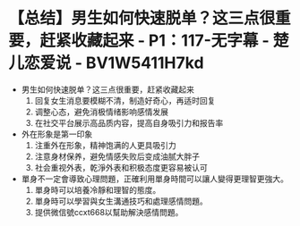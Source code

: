 # 【总结】男生如何快速脱单？这三点很重要，赶紧收藏起来 - P1：117-无字幕 - 楚儿恋爱说 - BV1W5411H7kd

-   男生如何快速脱单？这三点很重要，赶紧收藏起来
    1.  回复女生消息要模糊不清，制造好奇心，再适时回复
    2.  调整心态，避免消极情绪影响感情发展
    3.  在社交平台展示高品质内容，提高自身吸引力和报告率
-   外在形象是第一印象
    1.  注重外在形象，精神饱满的人更具吸引力
    2.  注意身材保养，避免情感失败后变成油腻大胖子
    3.  社会重视外表，乾淨外表和积极态度更容易被认可
-   單身不一定會導致心理問題，正確利用單身時間可以讓人變得更理智更強大。
    1.  單身時可以培養冷靜和理智的態度。
    2.  單身時可以學習與女生溝通技巧和處理感情問題。
    3.  提供微信號ccxt668以幫助解決感情問題。